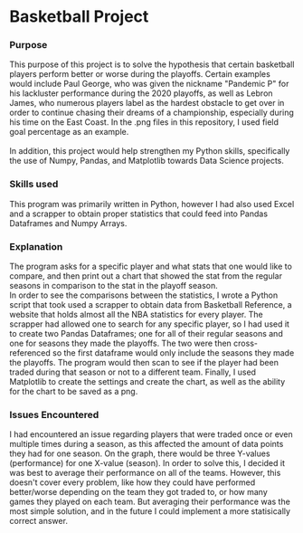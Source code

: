 # Basketball Project
### Purpose
This purpose of this project is to solve the hypothesis that certain basketball players perform better or worse during the playoffs. Certain examples would include 
Paul George, who was given the nickname "Pandemic P" for his lackluster performance during the 2020 playoffs, as well as Lebron James, who numerous players label
as the hardest obstacle to get over in order to continue chasing their dreams of a championship, especially during his time on the East Coast. In the .png files in this repository, I used field goal percentage as an example.
<br />
<br />
In addition, this project would help strengthen my Python skills, specifically the use of Numpy, Pandas, and Matplotlib towards Data Science projects. 
### Skills used
This program was primarily written in Python, however I had also used Excel and a scrapper to obtain proper statistics that could feed into Pandas Dataframes and Numpy Arrays.

### Explanation
The program asks for a specific player and what stats that one would like to compare, and then print out a chart that showed the stat from the regular seasons in comparison to the stat in the playoff season.
<br />
In order to see the comparisons between the statistics, I wrote a Python script that took used a scrapper to obtain data from Basketball Reference, a website that holds
almost all the NBA statistics for every player. The scrapper had allowed one to search for any specific player, so I had used it to create two Pandas Dataframes; one for all of their regular seasons and one for seasons they made the playoffs. The two were then cross-referenced so the first dataframe would only include the seasons they made the playoffs. The program would then scan to see if the player had been traded during that season or not to a different team. Finally, I used Matplotlib to create the settings and create the chart, as well as the ability for the chart to be saved as a png.

### Issues Encountered
I had encountered an issue regarding players that were traded once or even multiple times during a season, as this affected the amount of data points they had for one season. On the graph, there would be three Y-values (performance) for one X-value (season). In order to solve this, I decided it was best to average their performance on all of the teams. However, this doesn't cover every problem, like how they could have performed better/worse depending on the team they got traded to, or how many games they played on each team. But averaging their performance was the most simple solution, and in the future I could implement a more statisically correct answer.
